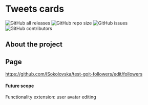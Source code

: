 # Tweets cards

![GitHub all releases](https://img.shields.io/github/downloads/ISokolovska/test-goit-followers/total?color=%2300FF00&logo=GitHub) ![GitHub repo size](https://img.shields.io/github/repo-size/ISokolovska/test-goit-followers) ![GitHub issues](https://img.shields.io/github/issues/ISokolovska/test-goit-followers) ![GitHub contributors](https://img.shields.io/github/contributors/ISokolovska/test-goit-followers)

## About the project

## Page
https://github.com/ISokolovska/test-goit-followers/edit/followers

#### Future scope
Functionality extension: user avatar editing


